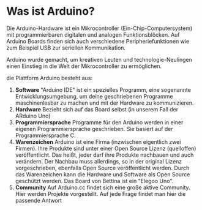 # Was ist Arduino?
Die Arduino-Hardware ist ein Mikrocontroller (Ein-Chip-Computersystem) mit programmierbaren digitalen und analogen Funktionsblöcken. Auf Arduino Boards finden sich auch verschiedene Peripheriefunktionen wie zum Beispiel USB zur seriellen Kommunikation.

Arduino wurde gemacht, um kreativen Leuten und technologie-Neulingen einen Einstieg in die Welt der Mikrocontroller zu ermöglichen.

die Plattform Arduino besteht aus:
1.  **Software**
    "Arduino IDE" ist ein spezielles Programm, eine sogenannte Entwicklungsumgebung, um deine geschriebenen Programme maschinenlesbar zu machen und mit der Hardware zu kommunizieren.
2.  **Hardware**
    Bezieht sich auf das Board selbst (in unserem Fall der ARduino Uno)
3.  **Programmiersprache**
    Programme für den Arduino werden in einer eigenen Programmiersprache geschrieben. Sie basiert auf der Programmiersprache C.
4.  **Warenzeichen**
    Arduino ist eine Firma (inzwischen eigentlich zwei Firmen). Ihre Produkte sind unter einer Open Source Lizenz (quelloffen) veröffentlicht. Das heißt, jeder darf ihre Produkte nachbauen und auch verändern. Der Nachbau muss allerdings, so in der original Lizenz vorgeschrieben, ebenfalls Open Source veröffentlicht werden. Durch das Warenzeichen kann die Hardware und Software als Open Source geschützt werden. Das Board von Bettina ist ein "Elegoo Uno".
5.  **Community**
    Auf Arduino.cc findet sich eine große aktive Community. Hier werden Projekte vorgestellt. Auf jede Frage findet man hier die passende Antwort
